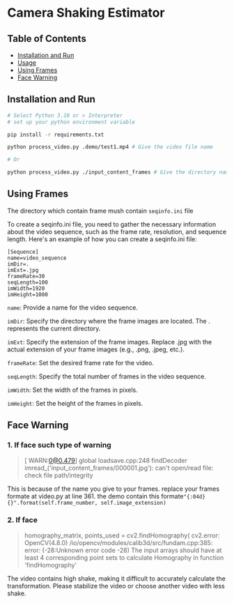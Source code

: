 # Camera Shaking Estimator

## Table of Contents
- [Installation and Run](#installation)
- [Usage](#usage)
- [Using Frames](#using-frames)
- [Face Warning](#face-warning)


## Installation and Run

```bash
# Select Python 3.10 or > Interpreter
# set up your python environment variable 

pip install -r requirements.txt

python process_video.py .demo/test1.mp4 # Give the video file name

# Or

python process_video.py ./input_content_frames # Give the directory name contain the frames
```
    
## Using Frames
The directory which contain frame mush contain `seqinfo.ini` file

To create a seqinfo.ini file, you need to gather the necessary information about the video sequence, such as the frame rate, resolution, and sequence length. Here's an example of how you can create a seqinfo.ini file:
```
[Sequence]
name=video_sequence
imDir=.
imExt=.jpg
frameRate=30
seqLength=100
imWidth=1920
imHeight=1080
```
`name`: Provide a name for the video sequence.

`imDir`: Specify the directory where the frame images are located. The . represents the current directory.

`imExt`: Specify the extension of the frame images. Replace .jpg with the actual extension of your frame images (e.g., .png, .jpeg, etc.).

`frameRate`: Set the desired frame rate for the video.

`seqLength`: Specify the total number of frames in the video sequence.

`imWidth`: Set the width of the frames in pixels.

`imHeight`: Set the height of the frames in pixels.


## Face Warning

### 1. If face such type of warning
> [ WARN:0@0.479] global loadsave.cpp:248 findDecoder imread_('input_content_frames/000001.jpg'): can't open/read file: check file path/integrity

This is because of the name you give to your frames. replace your frames formate at video.py at line 361. the demo contain this formate`"{:04d}{}".format(self.frame_number, self.image_extension)`

### 2. If face
> homography_matrix, points_used = cv2.findHomography(
cv2.error: OpenCV(4.8.0) /io/opencv/modules/calib3d/src/fundam.cpp:385: error: (-28:Unknown error code -28) The input arrays should have at least 4 corresponding point sets to calculate Homography in function 'findHomography'

The video contains high shake, making it difficult to accurately calculate the transformation. Please stabilize the video or choose another video with less shake.